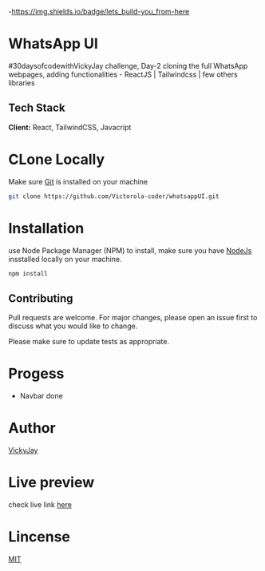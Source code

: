 -https://img.shields.io/badge/lets_build-you_from-here

# WhatsApp UI

#30daysofcodewithVickyJay challenge, Day-2 cloning the full WhatsApp webpages, adding functionalities - ReactJS | Tailwindcss | few others libraries

## Tech Stack

**Client:** React, TailwindCSS, Javacript


# CLone Locally

Make sure [Git](https://git-scm.com/downloads) is installed on your machine

```bash
git clone https://github.com/Victorola-coder/whatsappUI.git
```

# Installation

use Node Package Manager (NPM) to install, make sure you have [NodeJs](https://nodejs.org/en/download/) insstalled locally on your machine.

```bash
npm install
```

## Contributing

Pull requests are welcome. For major changes, please open an issue first
to discuss what you would like to change.

Please make sure to update tests as appropriate.

# Progess
- Navbar done

# Author
[VickyJay](https://github.com/Victorola-coder/)

# Live preview

check live link [here](https://whatsapp.vercel.app)
# Lincense

[MIT](https://choosealicense.com/licenses/mit/)

